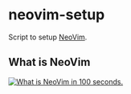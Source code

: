# neovim-setup

Script to setup [NeoVim](https://neovim.io/).

## What is NeoVim

[![What is NeoVim in 100 seconds.](https://i.ytimg.com/vi/c4OyfL5o7DU/hqdefault.jpg)](https://youtu.be/c4OyfL5o7DU)

